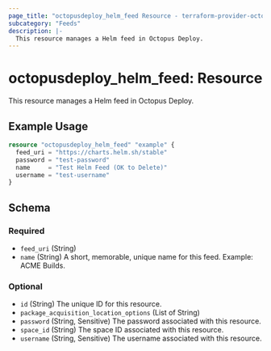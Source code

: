 ```yaml
---
page_title: "octopusdeploy_helm_feed Resource - terraform-provider-octopusdeploy"
subcategory: "Feeds"
description: |-
  This resource manages a Helm feed in Octopus Deploy.
---
```


# octopusdeploy_helm_feed: Resource

This resource manages a Helm feed in Octopus Deploy.

## Example Usage

```terraform
resource "octopusdeploy_helm_feed" "example" {
  feed_uri = "https://charts.helm.sh/stable"
  password = "test-password"
  name     = "Test Helm Feed (OK to Delete)"
  username = "test-username"
}
```
<!-- schema generated by tfplugindocs -->
## Schema

### Required

- `feed_uri` (String)
- `name` (String) A short, memorable, unique name for this feed. Example: ACME Builds.

### Optional

- `id` (String) The unique ID for this resource.
- `package_acquisition_location_options` (List of String)
- `password` (String, Sensitive) The password associated with this resource.
- `space_id` (String) The space ID associated with this resource.
- `username` (String, Sensitive) The username associated with this resource.


